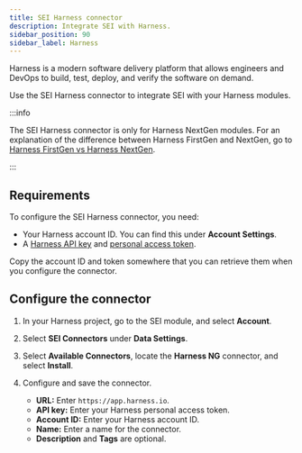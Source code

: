 ```yaml
---
title: SEI Harness connector
description: Integrate SEI with Harness.
sidebar_position: 90
sidebar_label: Harness
---
```


Harness is a modern software delivery platform that allows engineers and DevOps to build, test, deploy, and verify the software on demand.

Use the SEI Harness connector to integrate SEI with your Harness modules.

:::info

The SEI Harness connector is only for Harness NextGen modules. For an explanation of the difference between Harness FirstGen and NextGen, go to [Harness FirstGen vs Harness NextGen](/docs/getting-started/harness-first-gen-vs-harness-next-gen).

:::

## Requirements

To configure the SEI Harness connector, you need:

* Your Harness account ID. You can find this under **Account Settings**.
* A [Harness API key](/docs/platform/user-management/add-and-manage-api-keys/) and [personal access token](/docs/platform/User-Management/add-and-manage-api-keys#create-personal-access-token).

Copy the account ID and token somewhere that you can retrieve them when you configure the connector.

## Configure the connector

1. In your Harness project, go to the SEI module, and select **Account**.
2. Select **SEI Connectors** under **Data Settings**.
3. Select **Available Connectors**, locate the **Harness NG** connector, and select **Install**.
4. Configure and save the connector.

   * **URL:** Enter `https://app.harness.io`.
   * **API key:** Enter your Harness personal access token.
   * **Account ID:** Enter your Harness account ID.
   * **Name:** Enter a name for the connector.
   * **Description** and **Tags** are optional.

<!-- Org and Project should already be selected -->
